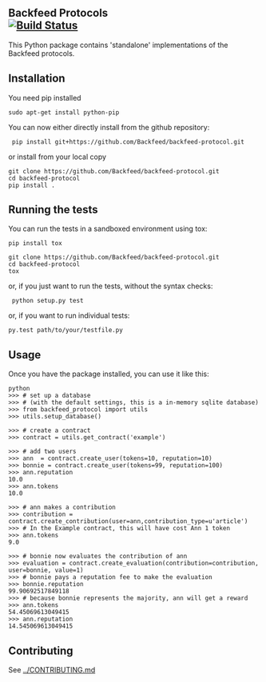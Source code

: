 Backfeed Protocols  
[![Build Status](https://travis-ci.org/Backfeed/backfeed-protocol.svg?branch=master)](https://travis-ci.org/Backfeed/backfeed-protocol)
--------------------------------


This Python package contains 'standalone' implementations of the Backfeed protocols.

## Installation

You need pip installed

    sudo apt-get install python-pip

You can now either directly install from the github repository:

     pip install git+https://github.com/Backfeed/backfeed-protocol.git

or install from your local copy

    git clone https://github.com/Backfeed/backfeed-protocol.git
    cd backfeed-protocol
    pip install .

## Running the tests

You can run the tests in a sandboxed environment using tox:

    pip install tox

    git clone https://github.com/Backfeed/backfeed-protocol.git
    cd backfeed-protocol
    tox

or, if you just want to run the tests, without the syntax checks:

     python setup.py test

or, if you want to run individual tests:

    py.test path/to/your/testfile.py


##  Usage

Once you have the package installed, you can use it like this:

    python
    >>> # set up a database
    >>> # (with the default settings, this is a in-memory sqlite database)
    >>> from backfeed_protocol import utils
    >>> utils.setup_database()

    >>> # create a contract
    >>> contract = utils.get_contract('example')

    >>> # add two users
    >>> ann  = contract.create_user(tokens=10, reputation=10)
    >>> bonnie = contract.create_user(tokens=99, reputation=100)
    >>> ann.reputation
    10.0
    >>> ann.tokens
    10.0

    >>> # ann makes a contribution
    >>> contribution = contract.create_contribution(user=ann,contribution_type=u'article')
    >>> # In the Example contract, this will have cost Ann 1 token
    >>> ann.tokens
    9.0

    >>> # bonnie now evaluates the contribution of ann
    >>> evaluation = contract.create_evaluation(contribution=contribution, user=bonnie, value=1)
    >>> # bonnie pays a reputation fee to make the evaluation
    >>> bonnie.reputation
    99.90692517849118
    >>> # because bonnie represents the majority, ann will get a reward
    >>> ann.tokens
    54.45069613049415
    >>> ann.reputation
    14.545069613049415

## Contributing

See [../CONTRIBUTING.md](CONTRIBUTING.md)

